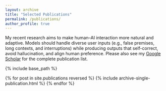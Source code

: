 ```yaml
---
layout: archive
title: "Selected Publications"
permalink: /publications/
author_profile: true
---
```


My recent research aims to make human–AI interaction more natural and adaptive. Models should handle diverse user inputs (e.g.,  false premises, long contexts, and interruptions) while producing outputs that self-correct, avoid hallucination, and align human preference. Please also see my <a href="https://scholar.google.com.tw/citations?user=ykuVSuEAAAAJ">Google Scholar</a> for the complete publication list.

{% include base_path %}

{% for post in site.publications reversed %}
  {% include archive-single-publication.html %}
{% endfor %}
